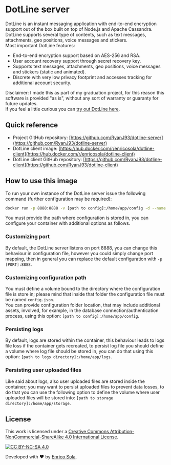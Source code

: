 # DotLine server

DotLine is an instant messaging application with end-to-end encryption support out of the box built on top of Node.js and Apache Cassandra. <br />
DotLine supports several type of contents, such as text messages, attachments, geo positions, voice messages and stickers.  <br />
Most important DotLine features:

- End-to-end encryption support based on AES-256 and RSA.
- User account recovery support through secret recovery key.
- Supports text messages, attachments, geo positions, voice messages and stickers (static and animated).
- Discrete with very low privacy footprint and accesses tracking for additional account security.

Disclaimer: I made this as part of my graduation project, for this reason this software is provided "as is", without any sort of warranty or guaranty for future updates. <br />
If you feel a little curious you can [try out DotLine here](https://dotline.enricosola.dev).

## Quick reference

- Project GitHub repository: [https://github.com/RyanJ93/dotline-server](https://github.com/RyanJ93/dotline-server)
- DotLine client image: [https://hub.docker.com/r/enricosola/dotline-client](https://hub.docker.com/r/enricosola/dotline-client)
- DotLine client GitHub repository: [https://github.com/RyanJ93/dotline-client](https://github.com/RyanJ93/dotline-client)

## How to use this image

To run your own instance of the DotLine server issue the following command (further configuration may be required):

````bash
docker run -p 8888:8888 -v [path to config]:/home/app/config -d --name dotline-server enricosola/dotline-server:latest
````

You must provide the path where configuration is stored in, you can configure your container with additional options as follows. 

### Customizing port

By default, the DotLine server listens on port 8888, you can change this behaviour in configuration file, however you could simply change port mapping, then in general you can replace the default configuration with `-p [PORT]:8888`.

### Customizing configuration path

You must define a volume bound to the directory where the configuration file is store in; please mind that inside that folder the configuration file must be named `config.json`. <br />
You can provide configuration folder location, that may include additional assets, involved, for example, in the database connection/authentication process, using this option: `[path to config]:/home/app/config`.

### Persisting logs

By default, logs are stored within the container, this behaviour leads to logs file loss if the container gets recreated, to persist log file you should define a volume where log file should be stored in, you can do that using this option: `[path to logs directory]:/home/app/logs`.

### Persisting user uploaded files

Like said about logs, also user uploaded files are stored inside the container; you may want to persist uploaded files to prevent data losses, to do that you can use the following option to define the volume where user uploaded files will be stored into: `[path to storage directory]:/home/app/storage`.

## License

This work is licensed under a
[Creative Commons Attribution-NonCommercial-ShareAlike 4.0 International License][cc-by-nc-sa].

[![CC BY-NC-SA 4.0][cc-by-nc-sa-image]][cc-by-nc-sa]

[cc-by-nc-sa]: http://creativecommons.org/licenses/by-nc-sa/4.0/
[cc-by-nc-sa-image]: https://licensebuttons.net/l/by-nc-sa/4.0/88x31.png
[cc-by-nc-sa-shield]: https://img.shields.io/badge/License-CC%20BY--NC--SA%204.0-lightgrey.svg

Developed with ❤️ by [Enrico Sola](https://www.enricosola.dev).
